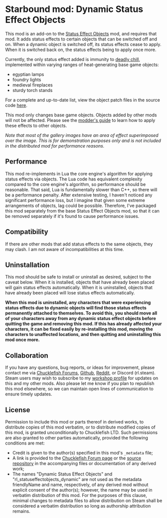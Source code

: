 # Starbound mod: Dynamic Status Effect Objects

This mod is an add-on to the [Status Effect Objects](README.md) mod, and requires that mod. It adds status effects to certain objects that can be switched off and on. When a dynamic object is switched off, its status effects cease to apply. When it is switched back on, the status effects being to apply once more.

Currently, the only status effect added is immunity to [deadly chill](https://starbounder.org/Deadly_Chill), implemented within varying ranges of heat-generating base game objects:
* egyptian lamps
* foundry lights
* medieval fireplaces
* sturdy torch stands

For a complete and up-to-date list, view the object patch files in the source code [here](https://github.com/rl-starbound/rl_statuseffectobjects/tree/main/rl_statuseffectobjects_dynamic/objects).

This mod only changes base game objects. Objects added by other mods will not be affected. Please see the [modder's guide](modders-guide.md) to learn how to apply these effects to other objects.

*Note that most of the gallery images have an area of effect superimposed over the image. This is for demonstration purposes only and is not included in the distributed mod for performance reasons.*

## Performance

This mod re-implements in Lua the core engine's algorithm for applying status effects via objects. The Lua code has equivalent complexity compared to the core engine's algorithm, so performance should be reasonable. That said, Lua is fundamentally slower than C++, so there will be a performance penalty. After extensive testing, I haven't noticed any significant performance loss, but I imagine that given some extreme arrangements of objects, lag could be possible. Therefore, I've packaged this mod separately from the base Status Effect Objects mod, so that it can be removed separately if it's found to cause performance issues.

## Compatibility

If there are other mods that add status effects to the same objects, they may clash. I am not aware of incompatibilities at this time.

## Uninstallation

This mod should be safe to install or uninstall as desired, subject to the caveat below. When it is installed, objects that have already been placed will gain status effects automatically. When it is uninstalled, objects that have already been placed will lose status effects automatically.

**When this mod is uninstalled, any characters that were experiencing status effects due to dynamic objects will find those status effects permanently attached to themselves. To avoid this, you should move all of your characters away from any dynamic status effect objects before quitting the game and removing this mod. If this has already affected your characters, it can be fixed easily by re-installing this mod, moving the characters to unaffected locations, and then quitting and uninstalling this mod once more.**

## Collaboration

If you have any questions, bug reports, or ideas for improvement, please contact me via [Chucklefish Forums](https://community.playstarbound.com/members/rl-starbound.885402/), [Github](https://github.com/rl-starbound), [Reddit](https://www.reddit.com/user/rl-starbound/), or Discord (rl.steam). Steam users may wish to subscribe to my [workshop profile](https://steamcommunity.com/profiles/76561198808510456/myworkshopfiles/) for updates on this and my other mods. Also please let me know if you plan to republish this mod elsewhere, so we can maintain open lines of communication to ensure timely updates.

## License

Permission to include this mod or parts thereof in derived works, to distribute copies of this mod verbatim, or to distribute modified copies of this mod, is granted unconditionally to Chucklefish LTD. Such permissions are also granted to other parties automatically, provided the following conditions are met:
* Credit is given to the author(s) specified in this mod's `_metadata` file;
* A link is provided to the [Chucklefish Forum page](TBD) or the [source repository](https://github.com/rl-starbound/rl_statuseffectobjects) in the accompanying files or documentation of any derived work;
* The names "Dynamic Status Effect Objects" and "rl\_statuseffectobjects\_dynamic" are not used as the metadata friendlyName and name, respectively, of any derived mod without explicit consent of the author(s); however, the name may be used in verbatim distribution of this mod. For the purposes of this clause, minimal changes to metadata files to allow distribution on Steam shall be considered a verbatim distribution so long as authorship attribution remains.
